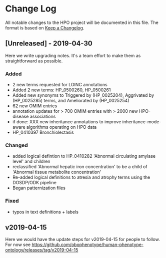
# Change Log
All notable changes to the HPO project will be documented in this file. The format is based on [Keep a Changelog](http://keepachangelog.com/).
 
## [Unreleased] - 2019-04-30

Here we write upgrading notes. It's a team effort to make them as
straightforward as possible.

### Added
- 2  new terms requested for LOINC annotations
- Added 2 new terms: HP_0500260, HP_0500261
- Added new synonyms to Triggered by (HP_0025204), Aggrivated by (HP_0025285) terms, and Ameliorated by (HP_0025254)
- 62 new OMIM entries
- annotation updates for > 700 OMIM entries with > 2000 new HPO-disease associations
- if done: XXX new inheritance annotations to improve inheritance-mode-aware algorithms operating on HPO data
- HP_0410397 Bronchiolectasis


### Changed
- added logical defintion to HP_0410282 'Abnormal circulating amylase level' and children
- reclassified 'Abnormal hepatic iron concentration' to be a child of 'Abnormal tissue metabolite concentration'
- Re-added logical definitions to atresia and atrophy terms using the DOSDP/ODK pipeline
- Began patternization files

### Fixed

- typos in text definitions  + labels 
 
## v2019-04-15
  
Here we would have the update steps for v2019-04-15 for people to follow. For now see https://github.com/obophenotype/human-phenotype-ontology/releases/tag/v2019-04-15


 
